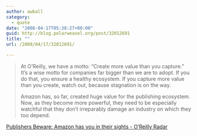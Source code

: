 ```yaml
---
author: awball
category:
  - quote
date: "2008-04-17T05:38:27+00:00"
guid: http://blog.polarweasel.org/post/32012691
title: ""
url: /2008/04/17/32012691/

---
```

> At O’Reilly, we have a motto: “Create more value than you capture.” It’s a wise motto for companies far bigger than we are to adopt. If you do that, you ensure a healthy ecosystem. If you capture more value than you create, watch out, because stagnation is on the way.
>
> Amazon has, so far, created huge value for the publishing ecosystem. Now, as they become more powerful, they need to be especially watchful that they don’t irreparably damage an industry on which they too depend.

 [Publishers Beware: Amazon has you in their sights - O’Reilly Radar](http://radar.oreilly.com/archives/2008/04/publishers-beware-amazon-has-you-in-their-sights.html)
